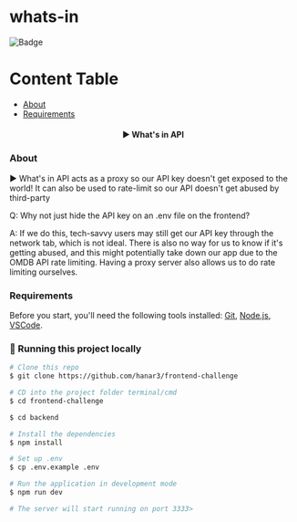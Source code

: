 # whats-in

![Badge](https://img.shields.io/badge/Whats%20in-Keep%20%20track%20of%20your%20movies-%237159c1?style=for-the-badge&logo=ghost)

# Content Table

<!--ts-->

- [About](#about)
- [Requirements](#requirements)
<!--te-->

<h4 align="center"> 
	▶️ What's in API
</h4>

### About

▶️ What's in API acts as a proxy so our API key doesn't get exposed to the world! It can also be used to rate-limit so our API doesn't get abused by third-party

Q: Why not just hide the API key on an .env file on the frontend?

A: If we do this, tech-savvy users may still get our API key through the network tab, which is not ideal. There is also no way for us to know if it's getting abused, and this might potentially take down our app due to the OMDB API rate limiting. Having a proxy server also allows us to do rate limiting ourselves.

### Requirements

Before you start, you'll need the following tools installed:
[Git](https://git-scm.com),
[Node.js](https://nodejs.org/en/),
[VSCode](https://code.visualstudio.com/).

### 🎲 Running this project locally

```bash
# Clone this repo
$ git clone https://github.com/hanar3/frontend-challenge

# CD into the project folder terminal/cmd
$ cd frontend-challenge

$ cd backend

# Install the dependencies
$ npm install

# Set up .env
$ cp .env.example .env

# Run the application in development mode
$ npm run dev

# The server will start running on port 3333>
```
